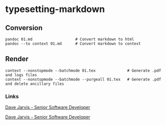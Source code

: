 # typesetting-markdown


## Conversion
```
pandoc 01.md                   # Convert markdown to html
pandoc --to context 01.md      # Convert markdown to context
```

## Render
```
context --nonstopmode --batchmode 01.tex              # Generate .pdf and logs files
context --nonstopmode --batchmode --purgeall 01.tex   # Generate .pdf and delete ancillary files
```

### Links

[Dave Jarvis - Senior Software Developer](https://dave.autonoma.ca/blog/2019/05/22/typesetting-markdown-part-1/)

[Dave Jarvis - Senior Software Developer](https://dave.autonoma.ca/blog/2019/05/29/typesetting-markdown-part-2/)
